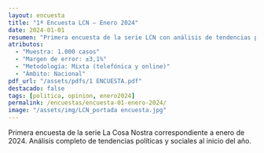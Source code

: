 ```yaml
---
layout: encuesta
title: "1ª Encuesta LCN — Enero 2024"
date: 2024-01-01
resumen: "Primera encuesta de la serie LCN con análisis de tendencias políticas y sociales del inicio de 2024."
atributos:
  - "Muestra: 1.000 casos"
  - "Margen de error: ±3,1%"
  - "Metodología: Mixta (telefónica y online)"
  - "Ámbito: Nacional"
pdf_url: "/assets/pdfs/1 ENCUESTA.pdf"
destacado: false
tags: [politica, opinion, enero2024]
permalink: /encuestas/encuesta-01-enero-2024/
image: "/assets/img/LCN_portada encuesta.jpg"
---
```


Primera encuesta de la serie La Cosa Nostra correspondiente a enero de 2024. Análisis completo de tendencias políticas y sociales al inicio del año.
